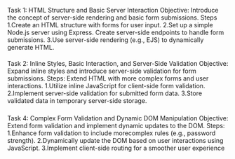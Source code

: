 Task 1: HTML Structure and Basic Server Interaction
Objective: Introduce the concept of server-side
rendering and basic form submissions.
Steps
1.Create an HTML structure with forms for user
input.
2.Set up a simple Node.js server using Express.
Create server-side endpoints to handle form
submissions.
3.Use server-side rendering (e.g., EJS) to
dynamically generate HTML.

####
Task 2: Inline Styles, Basic Interaction, and Server-Side Validation
Objective: Expand inline styles and introduce server-side validation for form submissions.
Steps:
Extend HTML with more complex forms and user
interactions.
1.Utilize inline JavaScript for client-side form
validation.
2.Implement server-side validation for submitted
form data.
3.Store validated data in temporary server-side
storage.

#####
Task 4: Complex Form Validation and Dynamic DOM Manipulation
Objective: Extend form validation and implement dynamic updates to the DOM.
Steps:
1.Enhance form validation to include morecomplex rules (e.g., password strength).
2.Dynamically update the DOM based on user interactions using JavaScript.
3.Implement client-side routing for a smoother user experience
